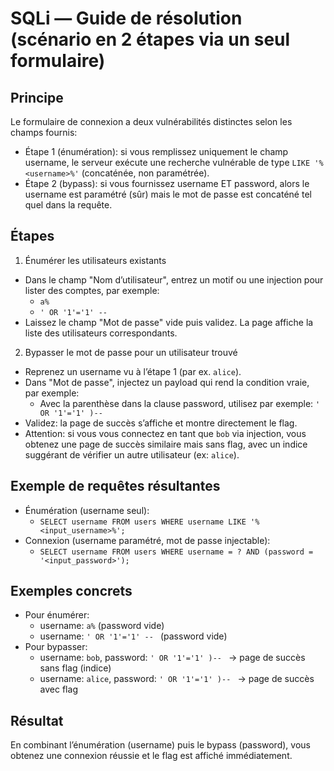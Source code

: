 # SQLi — Guide de résolution (scénario en 2 étapes via un seul formulaire)

## Principe
Le formulaire de connexion a deux vulnérabilités distinctes selon les champs fournis:
- Étape 1 (énumération): si vous remplissez uniquement le champ username, le serveur exécute une recherche vulnérable de type `LIKE '%<username>%'` (concaténée, non paramétrée).
- Étape 2 (bypass): si vous fournissez username ET password, alors le username est paramétré (sûr) mais le mot de passe est concaténé tel quel dans la requête.

## Étapes
1) Énumérer les utilisateurs existants
- Dans le champ "Nom d’utilisateur", entrez un motif ou une injection pour lister des comptes, par exemple:
	- `a%`
	- `' OR '1'='1' -- `
- Laissez le champ "Mot de passe" vide puis validez. La page affiche la liste des utilisateurs correspondants.

2) Bypasser le mot de passe pour un utilisateur trouvé
- Reprenez un username vu à l’étape 1 (par ex. `alice`).
- Dans "Mot de passe", injectez un payload qui rend la condition vraie, par exemple:
	- Avec la parenthèse dans la clause password, utilisez par exemple: `' OR '1'='1' )-- `
- Validez: la page de succès s’affiche et montre directement le flag.
 - Attention: si vous vous connectez en tant que `bob` via injection, vous obtenez une page de succès similaire mais sans flag, avec un indice suggérant de vérifier un autre utilisateur (ex: `alice`).

## Exemple de requêtes résultantes
- Énumération (username seul):
	- `SELECT username FROM users WHERE username LIKE '%<input_username>%';`
- Connexion (username paramétré, mot de passe injectable):
	- `SELECT username FROM users WHERE username = ? AND (password = '<input_password>');`

## Exemples concrets
- Pour énumérer:
	- username: `a%` (password vide)
	- username: `' OR '1'='1' -- ` (password vide)
- Pour bypasser:
	- username: `bob`, password: `' OR '1'='1' )-- ` → page de succès sans flag (indice)
	- username: `alice`, password: `' OR '1'='1' )-- ` → page de succès avec flag

## Résultat
En combinant l’énumération (username) puis le bypass (password), vous obtenez une connexion réussie et le flag est affiché immédiatement.